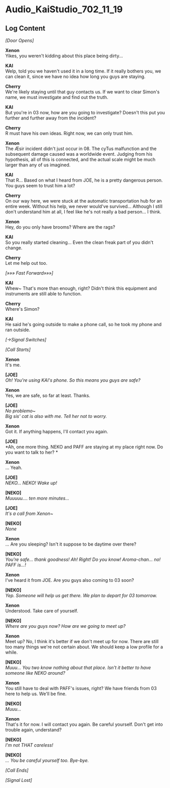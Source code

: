 # Audio_KaiStudio_702_11_19
## Log Content
*\[Door Opens\]*

**Xenon**<br>
Yikes, you weren't kidding about this place being dirty...

**KAI**<br>
Welp, told you we haven't used it in a long time. If it really bothers you, we can clean it, since we have no idea how long you guys are staying.

**Cherry**<br>
We're likely staying until that guy contacts us. If we want to clear Simon's name, we must investigate and find out the truth.

**KAI**<br>
But you're in 03 now, how are you going to investigate? Doesn't this put you further and further away from the incident?

**Cherry**<br>
R must have his own ideas. Right now, we can only trust him. 

**Xenon**<br>
The Æsir incident didn't just occur in 08. The cyTus malfunction and the subsequent damage caused was a worldwide event. Judging from his hypothesis, all of this is connected, and the actual scale might be much larger than any of us imagined.

**KAI**<br>
That R... Based on what I heard from JOE, he is a pretty dangerous person. You guys seem to trust him a lot?

**Cherry**<br>
On our way here, we were stuck at the automatic transportation hub for an entire week. Without his help, we never would've survived... Although I still don't understand him at all, I feel like he's not really a bad person... I think.

**Xenon**<br>
Hey, do you only have brooms? Where are the rags?

**KAI**<br>
So you really started cleaning... Even the clean freak part of you didn't change.

**Cherry**<br>
Let me help out too.

*[»»» Fast Forward»»»]*

**KAI**<br>
Whew\~ That's more than enough, right? Didn't think this equipment and instruments are still able to function.

**Cherry**<br>
Where's Simon?

**KAI**<br>
He said he's going outside to make a phone call, so he took my phone and ran outside.

*[→Signal Switches]*

*[Call Starts]*

**Xenon**<br>
It's me.

**[JOE]**<br>
*Oh! You're using KAI's phone. So this means you guys are safe?*

**Xenon**<br>
Yes, we are safe, so far at least. Thanks.

**[JOE]**<br>
*No problemo\~<br>
Big sis' cat is also with me. Tell her not to worry.*

**Xenon**<br>
Got it. If anything happens, I'll contact you again.

**[JOE]**<br>
*Ah, one more thing. NEKO and PAFF are staying at my place right now. Do you want to talk to her? *

**Xenon**<br>
... Yeah.

**[JOE]**<br>
*NEKO... NEKO! Wake up!*

**[NEKO]**<br>
*Muuuuu.... ten more minutes...*

**[JOE]**<br>
*It's a call from Xenon\~*

**[NEKO]**<br>
*None*

**Xenon**<br>
... Are you sleeping? Isn't it suppose to be daytime over there?

**[NEKO]**<br>
*You're safe... thank goodness! Ah! Right! Do you know! Aroma\-chan... no! PAFF is...!*

**Xenon**<br>
I've heard it from JOE. Are you guys also coming to 03 soon?

**[NEKO]**<br>
*Yep. Someone will help us get there. We plan to depart for 03 tomorrow.*

**Xenon**<br>
Understood. Take care of yourself.

**[NEKO]**<br>
*Where are you guys now? How are we going to meet up?*

**Xenon**<br>
Meet up? No, I think it's better if we don't meet up for now. There are still too many things we're not certain about. We should keep a low profile for a while.

**[NEKO]**<br>
*Muuu... You two know nothing about that place. Isn't it better to have someone like NEKO around?*

**Xenon**<br>
You still have to deal with PAFF's issues, right? We have friends from 03 here to help us. We'll be fine.

**[NEKO]**<br>
*Muuu...*

**Xenon**<br>
That's it for now. I will contact you again. Be careful yourself. Don't get into trouble again, understand?

**[NEKO]**<br>
*I'm not THAT careless!*

**[NEKO]**<br>
*... You be careful yourself too. Bye\-bye.*

*[Call Ends]*

*[Signal Lost]*